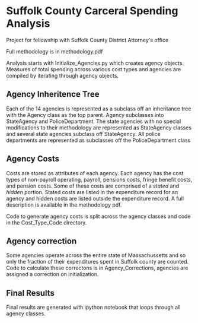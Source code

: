 # Suffolk County Carceral Spending Analysis

Project for fellowship with Suffolk County District Attorney's office

Full methodology is in methodology.pdf

Analysis starts with Initialize_Agencies.py which creates agency objects. Measures of total spending across various cost types and agencies are compiled by iterating through agency objects.

## Agency Inheritence Tree

Each of the 14 agencies is represented as a subclass off an inheritance tree with the Agency class as the top parent. Agency subclasses into StateAgency and PoliceDepartment. The state agencies with no special modifications to their methodology are represented as StateAgency classes and several state agencies subclass off StateAgency. All police departments are represented as subclasses off the PoliceDepartment class

## Agency Costs
Costs are stored as attributes of each agency. Each agency has the cost types of non-payroll operating, payroll, pensions costs, fringe benefit costs, and pension costs. Some of these costs are comprised of a *stated* and *hidden* portion. Stated costs are listed in the expenditure record for an agency and hidden costs are listed outside the expenditure record. A full description is available in the methodology pdf.

Code to generate agency costs is split across the agency classes and code in the Cost_Type_Code directory.

## Agency correction
Some agencies operate across the entire state of Massachussetts and so only the fraction of their expenditures spent in Suffolk county are counted. Code to calculate these correctons is in Agency_Corrections, agencies are assigned a correction on initialization.

## Final Results
Final results are generated with ipython notebook that loops through all agency classes. 
